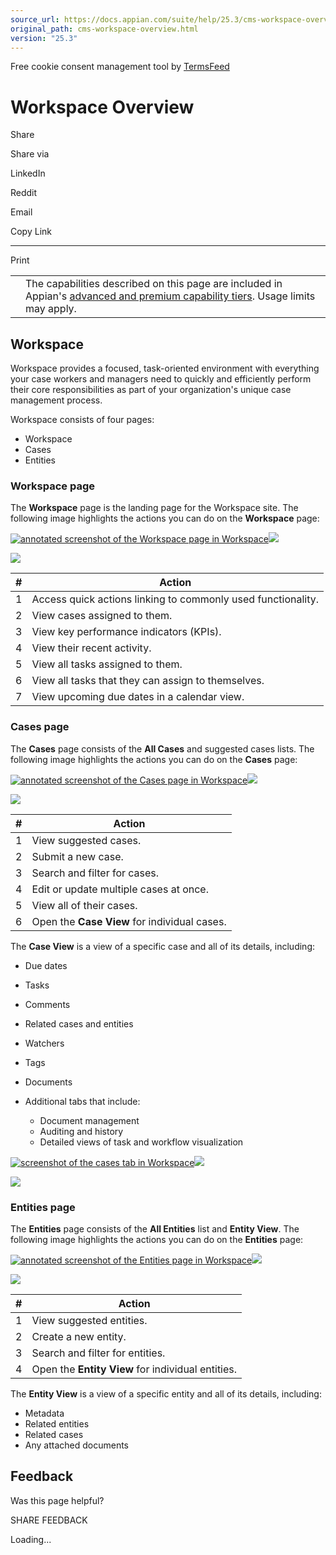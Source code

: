 ```yaml
---
source_url: https://docs.appian.com/suite/help/25.3/cms-workspace-overview.html
original_path: cms-workspace-overview.html
version: "25.3"
---
```


Free cookie consent management tool by [TermsFeed](https://www.termsfeed.com/)

# Workspace Overview

Share

Share via

LinkedIn

Reddit

Email

Copy Link

* * *

Print

<table><tbody><tr><td><i class="fa fa-info-circle" aria-hidden="true"></i></td><td>The capabilities described on this page are included in Appian's <a href="/suite/help/25.3/Appian_Tiers.html">advanced and premium capability tiers</a>. Usage limits may apply.</td></tr></tbody></table>

## Workspace

Workspace provides a focused, task-oriented environment with everything your case workers and managers need to quickly and efficiently perform their core responsibilities as part of your organization's unique case management process.

Workspace consists of four pages:

-   Workspace
-   Cases
-   Entities

### Workspace page

The **Workspace** page is the landing page for the Workspace site. The following image highlights the actions you can do on the **Workspace** page:

[![annotated screenshot of the Workspace page in Workspace](images/cms-workspace-annotated.png)![](/suite/help/25.3/images/rn/zoom_magnify_center.png)](#img992)

[![](images/cms-workspace-annotated.png)](#_)

| # | Action |
| --- | --- |
| 1 | Access quick actions linking to commonly used functionality. |
| 2 | View cases assigned to them. |
| 3 | View key performance indicators (KPIs). |
| 4 | View their recent activity. |
| 5 | View all tasks assigned to them. |
| 6 | View all tasks that they can assign to themselves. |
| 7 | View upcoming due dates in a calendar view. |

### Cases page

The **Cases** page consists of the **All Cases** and suggested cases lists. The following image highlights the actions you can do on the **Cases** page:

[![annotated screenshot of the Cases page in Workspace](images/cms-workspace-cases-annotated.png)![](/suite/help/25.3/images/rn/zoom_magnify_center.png)](#img993)

[![](images/cms-workspace-cases-annotated.png)](#_)

| # | Action |
| --- | --- |
| 1 | View suggested cases. |
| 2 | Submit a new case. |
| 3 | Search and filter for cases. |
| 4 | Edit or update multiple cases at once. |
| 5 | View all of their cases. |
| 6 | Open the **Case View** for individual cases. |

The **Case View** is a view of a specific case and all of its details, including:

-   Due dates
-   Tasks
-   Comments
-   Related cases and entities
-   Watchers
-   Tags
-   Documents
-   Additional tabs that include:

    -   Document management
    -   Auditing and history
    -   Detailed views of task and workflow visualization

[![screenshot of the cases tab in Workspace](images/cms-cases.png)![](/suite/help/25.3/images/rn/zoom_magnify_center.png)](#img994)

[![](images/cms-cases.png)](#_)

### Entities page

The **Entities** page consists of the **All Entities** list and **Entity View**. The following image highlights the actions you can do on the **Entities** page:

[![annotated screenshot of the Entities page in Workspace](images/cms-workspace-entities-annotated.png)![](/suite/help/25.3/images/rn/zoom_magnify_center.png)](#img995)

[![](images/cms-workspace-entities-annotated.png)](#_)

| # | Action |
| --- | --- |
| 1 | View suggested entities. |
| 2 | Create a new entity. |
| 3 | Search and filter for entities. |
| 4 | Open the **Entity View** for individual entities. |

The **Entity View** is a view of a specific entity and all of its details, including:

-   Metadata
-   Related entities
-   Related cases
-   Any attached documents

## Feedback

Was this page helpful?

SHARE FEEDBACK

Loading...